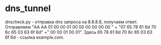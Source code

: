 # dns_tunnel
dnscheck.py - отправка dns запроса на 8.8.8.8, получаем ответ. Отправляем "AA AA 01 00 00 01 00 00 00 00 00 00 " + "07 65 78 61 6d 70 6c 65 03 63 6f 6d" +" 00 00 01 00 01". Здесь 65 78 61 6d 70 6c 65 03 63 6f 6d - ссылка example.com.

